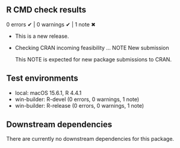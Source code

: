 ## R CMD check results

0 errors ✔ | 0 warnings ✔ | 1 note ✖

* This is a new release.

* Checking CRAN incoming feasibility ... NOTE
  New submission
  
  This NOTE is expected for new package submissions to CRAN.

## Test environments

* local: macOS 15.6.1, R 4.4.1
* win-builder: R-devel (0 errors, 0 warnings, 1 note)
* win-builder: R-release (0 errors, 0 warnings, 1 note)

## Downstream dependencies

There are currently no downstream dependencies for this package.

